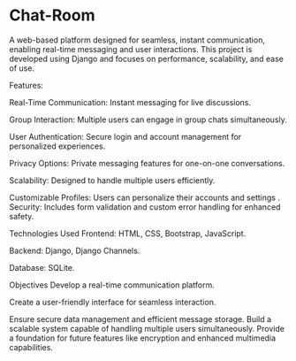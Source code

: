 # Chat-Room
A web-based platform designed for seamless, instant communication, enabling real-time messaging and user interactions. This project is developed using Django and focuses on performance, scalability, and ease of use.

Features:

Real-Time Communication: Instant messaging for live discussions.

Group Interaction: Multiple users can engage in group chats simultaneously.

User Authentication: Secure login and account management for personalized experiences.

Privacy Options: Private messaging features for one-on-one conversations.

Scalability: Designed to handle multiple users efficiently.

Customizable Profiles: Users can personalize their accounts and settings
.
Security: Includes form validation and custom error handling for enhanced safety.


Technologies Used
Frontend: HTML, CSS, Bootstrap, JavaScript.

Backend: Django, Django Channels.

Database: SQLite.


Objectives
Develop a real-time communication platform.

Create a user-friendly interface for seamless interaction.

Ensure secure data management and efficient message storage.
Build a scalable system capable of handling multiple users simultaneously.
Provide a foundation for future features like encryption and enhanced multimedia capabilities.
